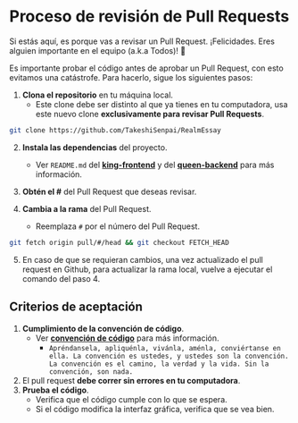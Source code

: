 # Proceso de revisión de Pull Requests

Si estás aquí, es porque vas a revisar un Pull Request. ¡Felicidades. Eres alguien importante en el equipo (a.k.a Todos)! 🎉

Es importante probar el código antes de aprobar un Pull Request, con esto evitamos una catástrofe. Para hacerlo, sigue los siguientes pasos:

1. **Clona el repositorio** en tu máquina local.
   - Este clone debe ser distinto al que ya tienes en tu computadora, usa este nuevo clone **exclusivamente para revisar Pull Requests**. 
```bash
git clone https://github.com/TakeshiSenpai/RealmEssay 
```
2. **Instala las dependencias** del proyecto.
   - Ver `README.md` del [**king-frontend**](king-frontend/README.md) y del [**queen-backend**](queen-backend/README.md) para más información.

3. **Obtén el #** del Pull Request que deseas revisar.

4. **Cambia a la rama** del Pull Request.
   - Reemplaza `#` por el número del Pull Request.
```bash
git fetch origin pull/#/head && git checkout FETCH_HEAD
```

5. En caso de que se requieran cambios, una vez actualizado el pull request en Github, para actualizar la rama local, vuelve a ejecutar el comando del paso 4. 

## Criterios de aceptación

1. **Cumplimiento de la convención de código**.
   - Ver [**convención de código**](CODE_CONVENTION.md) para más información.
     - `Apréndansela, apliquénla, vivánla, aménla, conviértanse en ella. La convención es ustedes, y ustedes son la convención. La convención es el camino, la verdad y la vida. Sin la convención, son nada.`
2. El pull request **debe correr sin errores en tu computadora**.
3. **Prueba el código**.
   - Verifica que el código cumple con lo que se espera.
   - Si el código modifica la interfaz gráfica, verifica que se vea bien.